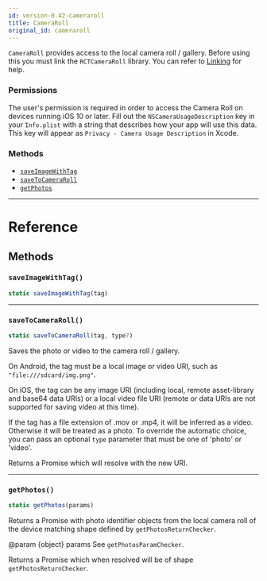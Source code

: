 ```yaml
---
id: version-0.42-cameraroll
title: CameraRoll
original_id: cameraroll
---
```


`CameraRoll` provides access to the local camera roll / gallery.
Before using this you must link the `RCTCameraRoll` library.
You can refer to [Linking](linking-libraries-ios.md) for help.

### Permissions
The user's permission is required in order to access the Camera Roll on devices running iOS 10 or later.
Fill out the `NSCameraUsageDescription` key in your `Info.plist` with a string that describes how your
app will use this data. This key will appear as `Privacy - Camera Usage Description` in Xcode.



### Methods

- [`saveImageWithTag`](cameraroll.md#saveimagewithtag)
- [`saveToCameraRoll`](cameraroll.md#savetocameraroll)
- [`getPhotos`](cameraroll.md#getphotos)




---

# Reference

## Methods

### `saveImageWithTag()`

```javascript
static saveImageWithTag(tag)
```



---

### `saveToCameraRoll()`

```javascript
static saveToCameraRoll(tag, type?)
```


Saves the photo or video to the camera roll / gallery.

On Android, the tag must be a local image or video URI, such as `"file:///sdcard/img.png"`.

On iOS, the tag can be any image URI (including local, remote asset-library and base64 data URIs)
or a local video file URI (remote or data URIs are not supported for saving video at this time).

If the tag has a file extension of .mov or .mp4, it will be inferred as a video. Otherwise
it will be treated as a photo. To override the automatic choice, you can pass an optional
`type` parameter that must be one of 'photo' or 'video'.

Returns a Promise which will resolve with the new URI.




---

### `getPhotos()`

```javascript
static getPhotos(params)
```


Returns a Promise with photo identifier objects from the local camera
roll of the device matching shape defined by `getPhotosReturnChecker`.

@param {object} params See `getPhotosParamChecker`.

Returns a Promise which when resolved will be of shape `getPhotosReturnChecker`.




